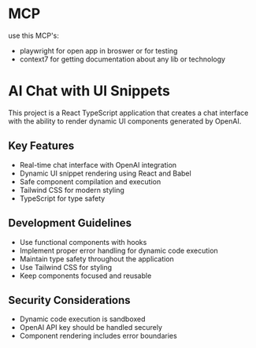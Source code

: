# MCP
use this MCP's:
- playwright for open app in broswer or for testing
- context7 for getting documentation about any lib or technology

# AI Chat with UI Snippets

This project is a React TypeScript application that creates a chat interface with the ability to render dynamic UI components generated by OpenAI.

## Key Features
- Real-time chat interface with OpenAI integration
- Dynamic UI snippet rendering using React and Babel
- Safe component compilation and execution
- Tailwind CSS for modern styling
- TypeScript for type safety

## Development Guidelines
- Use functional components with hooks
- Implement proper error handling for dynamic code execution
- Maintain type safety throughout the application
- Use Tailwind CSS for styling
- Keep components focused and reusable

## Security Considerations
- Dynamic code execution is sandboxed
- OpenAI API key should be handled securely
- Component rendering includes error boundaries
